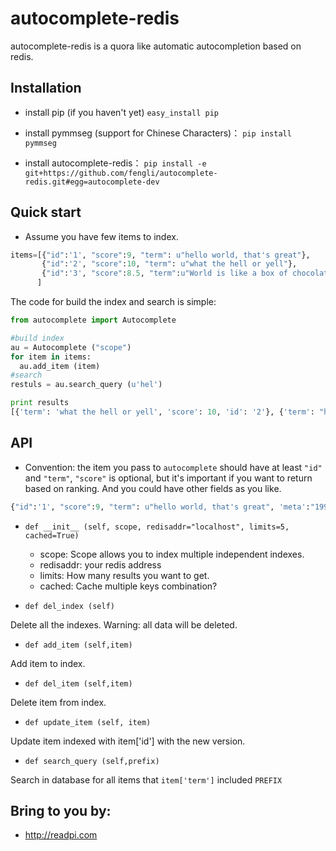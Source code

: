 autocomplete-redis
============

autocomplete-redis is a quora like automatic autocompletion based on redis.

Installation
---------

* install pip (if you haven't yet) `easy_install pip`

* install pymmseg (support for Chinese Characters)： `pip install pymmseg`

* install autocomplete-redis： `pip install -e git+https://github.com/fengli/autocomplete-redis.git#egg=autocomplete-dev` 

Quick start
----------
* Assume you have few items to index.

```python
items=[{"id":'1', "score":9, "term": u"hello world, that's great"},
       {"id":'2', "score":10, "term": u"what the hell or yell"},
       {"id":'3', "score":8.5, "term":u"World is like a box of chocolate"},
      ]
```

The code for build the index and search is simple:

```python
from autocomplete import Autocomplete

#build index
au = Autocomplete ("scope")
for item in items:
  au.add_item (item)
#search
restuls = au.search_query (u'hel')

print results
[{'term': 'what the hell or yell', 'score': 10, 'id': '2'}, {'term': "hello world, that's great", 'score': 9, 'id': '1'}]
```


API
---------------

* Convention: the item you pass to `autocomplete` should have at least `"id"` and `"term"`, `"score"` is optional, but it's important if you want to return based on ranking. And you could have other fields as you like.

```python
{"id":'1', "score":9, "term": u"hello world, that's great", 'meta':"1992"}
```


* `def __init__ (self, scope, redisaddr="localhost", limits=5, cached=True)`

  * scope: Scope allows you to index multiple independent indexes. 
  * redisaddr: your redis address
  * limits: How many results you want to get.
  * cached: Cache multiple keys combination?

* `def del_index (self)`

Delete all the indexes. Warning: all data will be deleted.

* `def add_item (self,item)`

Add item to index.

* `def del_item (self,item)`

Delete item from index.

* `def update_item (self, item)`

Update item indexed with item['id'] with the new version.

* `def search_query (self,prefix)`

Search in database for all items that `item['term']` included `PREFIX`

Bring to you by:
----------------

* http://readpi.com
